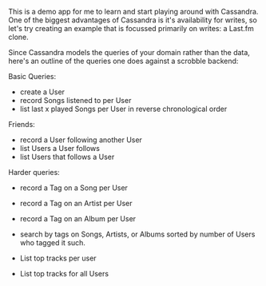 This is a demo app for me to learn and start playing around with
Cassandra. One of the biggest advantages of Cassandra is it's
availability for writes, so let's try creating an example that is
focussed primarily on writes: a Last.fm clone.

Since Cassandra models the queries of your domain rather than the
data, here's an outline of the queries one does against a scrobble
backend:

Basic Queries:
- create a User
- record Songs listened to per User
- list last x played Songs per User in reverse chronological order

Friends:
- record a User following another User
- list Users a User follows
- list Users that follows a User

Harder queries:
- record a Tag on a Song per User
- record a Tag on an Artist per User
- record a Tag on an Album per User
- search by tags on Songs, Artists, or Albums sorted by number of Users who tagged it such.

- List top tracks per user
- List top tracks for all Users
